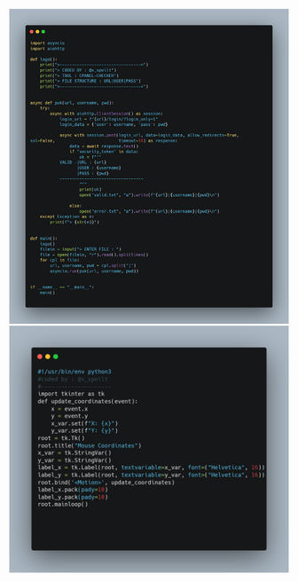 ![cpl](https://github.com/Peaky-XD/Peakys-Hub/blob/main/py/carbon.png?raw=true)
![cdl](https://github.com/Peaky-XD/Peakys-Hub/blob/main/py/cord.png?raw=true)
